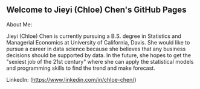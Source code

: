 ## Welcome to Jieyi (Chloe) Chen's GitHub Pages

About Me:

Jieyi (Chloe) Chen is currently pursuing a B.S. degree in Statistics and Managerial Economics at University of California, Davis. She would like to pursue a career in data science because she believes that any business decisions should be supported by data. In the future, she hopes to get the "sexiest job of the 21st century" where she can apply the statistical models and programming skills to find the trend and make forecast.

Linkedln:
(https://www.linkedin.com/in/chloe-chen/)

